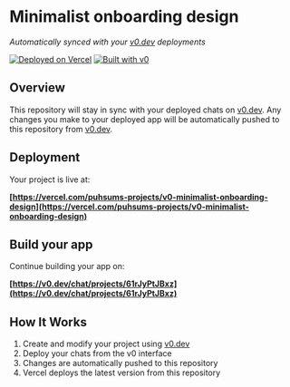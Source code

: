 # Minimalist onboarding design

*Automatically synced with your [v0.dev](https://v0.dev) deployments*

[![Deployed on Vercel](https://img.shields.io/badge/Deployed%20on-Vercel-black?style=for-the-badge&logo=vercel)](https://vercel.com/puhsums-projects/v0-minimalist-onboarding-design)
[![Built with v0](https://img.shields.io/badge/Built%20with-v0.dev-black?style=for-the-badge)](https://v0.dev/chat/projects/61rJyPtJBxz)

## Overview

This repository will stay in sync with your deployed chats on [v0.dev](https://v0.dev).
Any changes you make to your deployed app will be automatically pushed to this repository from [v0.dev](https://v0.dev).

## Deployment

Your project is live at:

**[https://vercel.com/puhsums-projects/v0-minimalist-onboarding-design](https://vercel.com/puhsums-projects/v0-minimalist-onboarding-design)**

## Build your app

Continue building your app on:

**[https://v0.dev/chat/projects/61rJyPtJBxz](https://v0.dev/chat/projects/61rJyPtJBxz)**

## How It Works

1. Create and modify your project using [v0.dev](https://v0.dev)
2. Deploy your chats from the v0 interface
3. Changes are automatically pushed to this repository
4. Vercel deploys the latest version from this repository